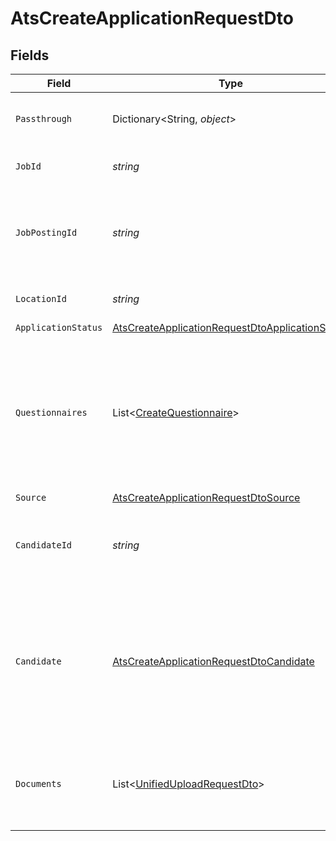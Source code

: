 # AtsCreateApplicationRequestDto


## Fields

| Field                                                                                                                                     | Type                                                                                                                                      | Required                                                                                                                                  | Description                                                                                                                               | Example                                                                                                                                   |
| ----------------------------------------------------------------------------------------------------------------------------------------- | ----------------------------------------------------------------------------------------------------------------------------------------- | ----------------------------------------------------------------------------------------------------------------------------------------- | ----------------------------------------------------------------------------------------------------------------------------------------- | ----------------------------------------------------------------------------------------------------------------------------------------- |
| `Passthrough`                                                                                                                             | Dictionary<String, *object*>                                                                                                              | :heavy_minus_sign:                                                                                                                        | Value to pass through to the provider                                                                                                     | {<br/>"other_known_names": "John Doe"<br/>}                                                                                               |
| `JobId`                                                                                                                                   | *string*                                                                                                                                  | :heavy_minus_sign:                                                                                                                        | Unique identifier of the job                                                                                                              | 4071538b-3cac-4fbf-ac76-f78ed250ffdd                                                                                                      |
| `JobPostingId`                                                                                                                            | *string*                                                                                                                                  | :heavy_minus_sign:                                                                                                                        | Unique identifier of the job posting that is associated with application                                                                  | 1c702a20-8de8-4d03-ac18-cbf4ac42eb51                                                                                                      |
| `LocationId`                                                                                                                              | *string*                                                                                                                                  | :heavy_minus_sign:                                                                                                                        | Unique identifier of the location                                                                                                         | dd8d41d1-5eb8-4408-9c87-9ba44604eae4                                                                                                      |
| `ApplicationStatus`                                                                                                                       | [AtsCreateApplicationRequestDtoApplicationStatus](../../Models/Components/AtsCreateApplicationRequestDtoApplicationStatus.md)             | :heavy_minus_sign:                                                                                                                        | N/A                                                                                                                                       |                                                                                                                                           |
| `Questionnaires`                                                                                                                          | List<[CreateQuestionnaire](../../Models/Components/CreateQuestionnaire.md)>                                                               | :heavy_minus_sign:                                                                                                                        | Questionnaires associated with the application                                                                                            | {<br/>"id": "right_to_work",<br/>"answers": [<br/>{<br/>"id": "answer1",<br/>"type": "text",<br/>"values": [<br/>"Yes"<br/>]<br/>}<br/>]<br/>} |
| `Source`                                                                                                                                  | [AtsCreateApplicationRequestDtoSource](../../Models/Components/AtsCreateApplicationRequestDtoSource.md)                                   | :heavy_minus_sign:                                                                                                                        | N/A                                                                                                                                       |                                                                                                                                           |
| `CandidateId`                                                                                                                             | *string*                                                                                                                                  | :heavy_minus_sign:                                                                                                                        | Unique identifier of the candidate. Provide this OR candidate, but not both.                                                              | e3cb75bf-aa84-466e-a6c1-b8322b257a48                                                                                                      |
| `Candidate`                                                                                                                               | [AtsCreateApplicationRequestDtoCandidate](../../Models/Components/AtsCreateApplicationRequestDtoCandidate.md)                             | :heavy_minus_sign:                                                                                                                        | Candidate Properties. Provide this OR candidate_id, but not both. Providing this attempts to create a new candidate with the application. |                                                                                                                                           |
| `Documents`                                                                                                                               | List<[UnifiedUploadRequestDto](../../Models/Components/UnifiedUploadRequestDto.md)>                                                       | :heavy_minus_sign:                                                                                                                        | Document Properties. Providing this attempts to upload files with the application.                                                        |                                                                                                                                           |